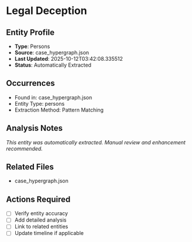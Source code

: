 # Legal Deception

## Entity Profile
- **Type**: Persons
- **Source**: case_hypergraph.json
- **Last Updated**: 2025-10-12T03:42:08.335512
- **Status**: Automatically Extracted

## Occurrences
- Found in: case_hypergraph.json
- Entity Type: persons
- Extraction Method: Pattern Matching

## Analysis Notes
*This entity was automatically extracted. Manual review and enhancement recommended.*

## Related Files
- case_hypergraph.json

## Actions Required
- [ ] Verify entity accuracy
- [ ] Add detailed analysis
- [ ] Link to related entities
- [ ] Update timeline if applicable
